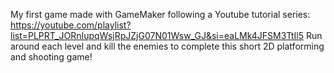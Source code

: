 My first game made with GameMaker following a Youtube tutorial series:
https://youtube.com/playlist?list=PLPRT_JORnIupqWsjRpJZjG07N01Wsw_GJ&si=eaLMk4JFSM3TtIl5
Run around each level and kill the enemies to complete this short 2D platforming and shooting game!
